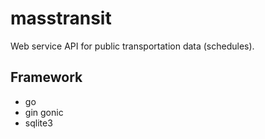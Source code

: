 # masstransit

Web service API for public transportation data (schedules).

## Framework

  * go
  * gin gonic
  * sqlite3

